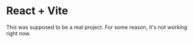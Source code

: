 # React + Vite

This was supposed to be a real project. For some reason, it's not working right now.
